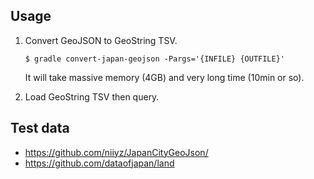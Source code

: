 ## Usage

1.  Convert GeoJSON to GeoString TSV.

        $ gradle convert-japan-geojson -Pargs='{INFILE} {OUTFILE}'

    It will take massive memory (4GB) and very long time (10min or so).

2.  Load GeoString TSV then query.

## Test data

*   <https://github.com/niiyz/JapanCityGeoJson/>
*   <https://github.com/dataofjapan/land>
